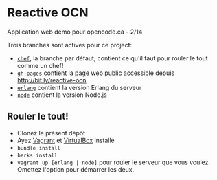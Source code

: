 # Reactive OCN

Application web démo pour opencode.ca - 2/14

Trois branches sont actives pour ce project: 

  - [`chef`](http://github.com/matehat/reactive-ocn), la branche par défaut, contient ce qu'il faut pour rouler le tout comme un chef!
  - [`gh-pages`](http://github.com/matehat/reactive-ocn/tree/gh-pages) contient la page web public accessible depuis http://bit.ly/reactive-ocn
  - [`erlang`](http://github.com/matehat/reactive-ocn/tree/erlang) contient la version Erlang du serveur
  - [`node`](http://github.com/matehat/reactive-ocn/tree/node) contient la version Node.js
  
## Rouler le tout!

* Clonez le présent dépôt
* Ayez [Vagrant][1] et [VirtualBox][2] installé
* `bundle install`
* `berks install`
* `vagrant up [erlang | node]` pour rouler le serveur que vous voulez. Omettez l'option pour démarrer les deux.

[1]: http://vagrantup.com
[2]: http://virtualbox.org
